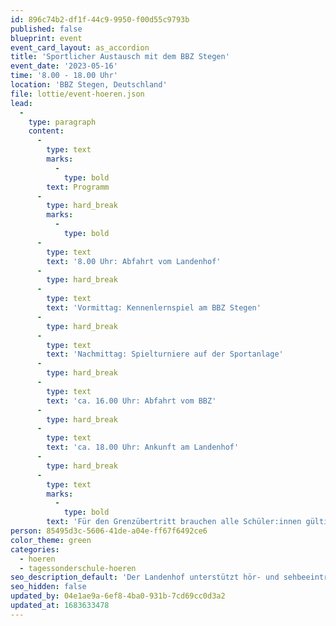 ```yaml
---
id: 896c74b2-df1f-44c9-9950-f00d55c9793b
published: false
blueprint: event
event_card_layout: as_accordion
title: 'Sportlicher Austausch mit dem BBZ Stegen'
event_date: '2023-05-16'
time: '8.00 - 18.00 Uhr'
location: 'BBZ Stegen, Deutschland'
file: lottie/event-hoeren.json
lead:
  -
    type: paragraph
    content:
      -
        type: text
        marks:
          -
            type: bold
        text: Programm
      -
        type: hard_break
        marks:
          -
            type: bold
      -
        type: text
        text: '8.00 Uhr: Abfahrt vom Landenhof'
      -
        type: hard_break
      -
        type: text
        text: 'Vormittag: Kennenlernspiel am BBZ Stegen'
      -
        type: hard_break
      -
        type: text
        text: 'Nachmittag: Spielturniere auf der Sportanlage'
      -
        type: hard_break
      -
        type: text
        text: 'ca. 16.00 Uhr: Abfahrt vom BBZ'
      -
        type: hard_break
      -
        type: text
        text: 'ca. 18.00 Uhr: Ankunft am Landenhof'
      -
        type: hard_break
      -
        type: text
        marks:
          -
            type: bold
        text: 'Für den Grenzübertritt brauchen alle Schüler:innen gültige Dokumente (Pass / ID / Ausländerausweis / Aufenthaltsbewilligung)'
person: 85495d3c-5606-41de-a04e-ff67f6492ce6
color_theme: green
categories:
  - hoeren
  - tagessonderschule-hoeren
seo_description_default: 'Der Landenhof unterstützt hör- und sehbeeinträchtigte Kinder & Jugendliche in ihrem selbstbestimmten Leben durch Förderung ihrer Fähigkeiten & Entwicklung'
seo_hidden: false
updated_by: 04e1ae9a-6ef8-4ba0-931b-7cd69cc0d3a2
updated_at: 1683633478
---
```

